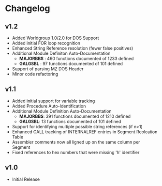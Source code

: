 # Changelog

## v1.2
* Added Worldgroup 1.0/2.0 for DOS Support
* Added initial FOR loop recognition
* Enhanced String Reference resolution (fewer false positives)
* Additional Module Definiton Auto-Documentation
	* **MAJORBBS** : 460 functions documented of 1233 defined
	* **GALGSBL** : 97 functions documented of 101 defined
* Support of parsing MZ DOS Header
* Minor code refactoring

## v1.1
* Added initial support for variable tracking
* Added Procedure Auto-Identification
* Additional Module Definition Auto-Documentation 
	* **MAJORBBS**: 391 functions documented of 1210 defined
	* **GALGSBL**: 13 functions documented of 101 defined
* Support for identifying multiple possible string references (if n>1)
* Enhanced CALL tracking of INTERNALREF entries in Segment Reolcation Table
* Assembler comments now all ligned up on the same column per Segment
* Fixed references to hex numbers that were missing 'h' identifier

## v1.0
* Initial Release